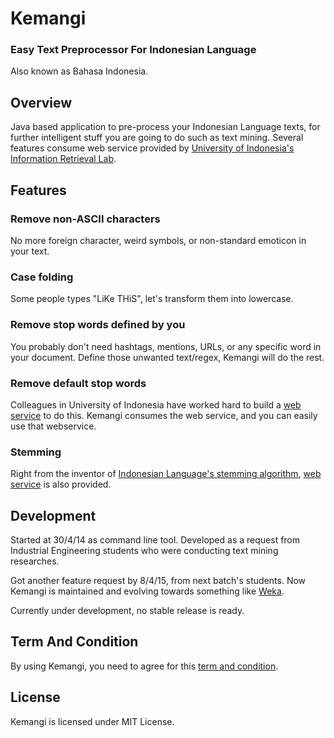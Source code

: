 # Kemangi
### Easy Text Preprocessor For Indonesian Language
Also known as Bahasa Indonesia.

## Overview

Java based application to pre-process your Indonesian Language texts, for further intelligent stuff you are going to do such as text mining.
Several features consume web service provided by [University of Indonesia's Information Retrieval Lab](http://bahasa.cs.ui.ac.id/webservices.php).

## Features

### Remove non-ASCII characters
No more foreign character, weird symbols, or non-standard emoticon in your text.

### Case folding
Some people types "LiKe THiS", let's transform them into lowercase.

### Remove stop words defined by you
You probably don't need hashtags, mentions, URLs, or any specific word in your document.
Define those unwanted text/regex, Kemangi will do the rest.

### Remove default stop words
Colleagues in University of Indonesia have worked hard to build a [web service](http://fws.cs.ui.ac.id/StopwordRemover/StopwordRemover?wsdl) to do this.
Kemangi consumes the web service, and you can easily use that webservice.

### Stemming
Right from the inventor of [Indonesian Language's stemming algorithm](http://dl.acm.org/citation.cfm?id=1316459), [web service](http://fws.cs.ui.ac.id/StopwordRemover/StopwordRemover?wsdl) is also provided.

## Development
Started at 30/4/14 as command line tool. 
Developed as a request from Industrial Engineering students who were conducting text mining researches.

Got another feature request by 8/4/15, from next batch's students.
Now Kemangi is maintained and evolving towards something like [Weka](http://www.cs.waikato.ac.nz/ml/weka).

Currently under development, no stable release is ready.

## Term And Condition
By using Kemangi, you need to agree for this [term and condition](http://fws.cs.ui.ac.id/StemmerSampleClient/TermAndCondition.jsp).

## License
Kemangi is licensed under MIT License.
